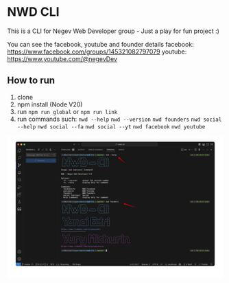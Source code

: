 # NWD CLI
This is a CLI for Negev Web Developer group - Just a play for fun project :)

You can see the facebook, youtube and founder details
facebook: https://www.facebook.com/groups/145321082797079
youtube: https://www.youtube.com/@negevDev

## How to run
1. clone
2. npm install (Node V20)
3. run `npm run global` or `npm run link` 
4. run commands such:
`nwd --help`
`nwd --version`
`nwd founders`
`nwd social --help`
`nwd social --fa`
`nwd social --yt`
`nwd facebook`
`nwd youtube`

![NWD CLI](./assets/nwd-image.png)